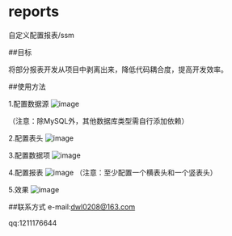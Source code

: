# reports
自定义配置报表/ssm

##目标

将部分报表开发从项目中剥离出来，降低代码耦合度，提高开发效率。

##使用方法

1.配置数据源
![image](https://github.com/daiwenlong/reports/blob/master/doc/images/database.png)

（注意：除MySQL外，其他数据库类型需自行添加依赖）

2.配置表头
![image](https://github.com/daiwenlong/reports/blob/master/doc/images/head.png)

3.配置数据项
![image](https://github.com/daiwenlong/reports/blob/master/doc/images/data.png)

4.配置报表
![image](https://github.com/daiwenlong/reports/blob/master/doc/images/report.png)
（注意：至少配置一个横表头和一个竖表头）

5.效果
![image](https://github.com/daiwenlong/reports/blob/master/doc/images/table.png)

##联系方式
e-mail:dwl0208@163.com

qq:1211176644



